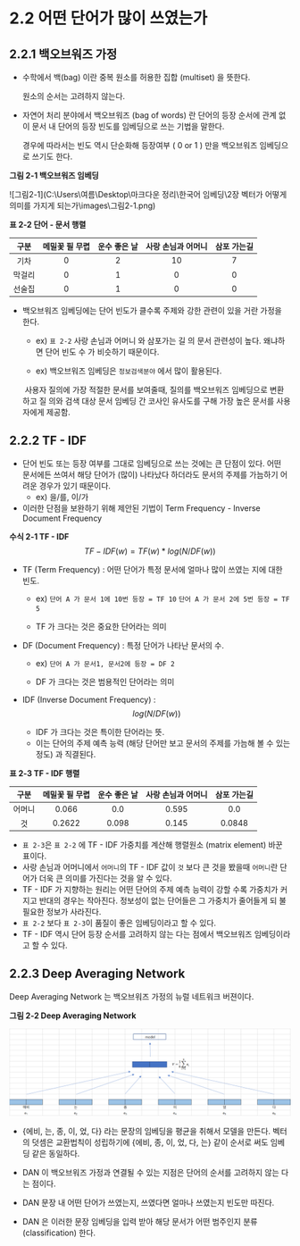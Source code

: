# 2.2 어떤 단어가 많이 쓰였는가



## 2.2.1 백오브워즈 가정



* 수학에서 백(bag) 이란 중복 원소를 허용한 집합 (multiset) 을 뜻한다. 

  원소의 순서는 고려하지 않는다.

  

* 자연어 처리 분야에서 백오브워즈 (bag of words) 란 단어의 등장 순서에 관계 없이 문서 내 단어의 등장 빈도를 임베딩으로 쓰는 기법을  말한다.

  경우에 따라서는 빈도 역시 단순화해 등장여부 ( 0 or 1 ) 만을 백오브워즈 임베딩으로 쓰기도 한다.



**그림 2-1 백오브워즈 임베딩**

![그림2-1](C:\Users\여름\Desktop\마크다운 정리\한국어 임베딩\2장 벡터가 어떻게 의미를 가지게 되는가\images\그림2-1.png)



**표 2-2 단어 - 문서 행렬**

| **구분** | **메밀꽃 필 무렵** | **운수 좋은 날** | **사랑 손님과 어머니** | **삼포 가는길** |
| :------: | :----------------: | :--------------: | :--------------------: | :-------------: |
|   기차   |         0          |        2         |           10           |        7        |
|  막걸리  |         0          |        1         |           0            |        0        |
|  선술집  |         0          |        1         |           0            |        0        |

* 백오브워즈 임베딩에는 단어 빈도가 클수록 주제와 강한 관련이 있을 거란 가정을 한다.

  * ex) `표 2-2` 사랑 손님과 어머니 와 삼포가는 길 의 문서 관련성이 높다. 왜냐하면 단어 빈도 수 가 비슷하기 때문이다.

  * ex) 백오브워즈 임베딩은 `정보검색분야` 에서 많이 활용된다.

  ​		사용자 질의에 가장 적절한 문서를 보여줄때, 질의를  백오브워즈 임베딩으로 변환하고 질		의와 검색 대상 문서 임베딩 간 코사인 유사도를 구해 가장 높은 문서를 사용자에게 제공함.



## 2.2.2 TF - IDF



* 단어 빈도 또는 등장 여부를 그대로 임베딩으로 쓰는 것에는 큰 단점이 있다. 어떤 문서에든 쓰여서 해당 단어가 (많이) 나타났다 하더라도 문서의 주제를 가늠하기 어려운 경우가 있기 때문이다.
  * ex) 을/를, 이/가
* 이러한 단점을 보완하기 위해 제안된 기법이 Term Frequency - Inverse Document Frequency



**수식 2-1 TF - IDF**
$$
TF-IDF(w)=TF(w) * log(N/DF(w))
$$

* TF (Term Frequency) : 어떤 단어가 특정 문서에 얼마나 많이 쓰였는 지에 대한 빈도.

  * ex) `단어 A 가 문서 1에 10번 등장 = TF 10`	`단어 A 가 문서 2에 5번 등장 = TF 5`

  * TF 가 크다는 것은 중요한 단어라는 의미

    

* DF (Document Frequency) : 특정 단어가 나타난 문서의 수.

  * ex) `단어 A 가 문서1, 문서2에 등장 = DF 2`

  * DF 가 크다는 것은 범용적인 단어라는 의미

    

* IDF (Inverse Document Frequency) : 
  $$
  log(N/DF(w))
  $$

  * IDF 가 크다는 것은 특이한 단어라는 뜻.
  * 이는 단어의 주제 예측 능력 (해당 단어만 보고 문서의 주제를 가늠해 볼 수 있는 정도) 과 직결된다.



**표 2-3 TF - IDF 행렬**

| **구분** | **메밀꽃 필 무렵** | **운수 좋은 날** | **사랑 손님과 어머니** | **삼포 가는길** |
| :------: | :----------------: | :--------------: | :--------------------: | :-------------: |
|  어머니  |       0.066        |       0.0        |         0.595          |       0.0       |
|    것    |       0.2622       |      0.098       |         0.145          |     0.0848      |

* `표 2-3`은 `표 2-2` 에 TF - IDF 가중치를 계산해 행렬원소 (matrix element) 바꾼 표이다.
* 사랑 손님과 어머니에서 `어머니`의 TF - IDF 값이 `것` 보다 큰 것을 봤을때 `어머니`란 단어가 더욱 큰 의미를 가진다는 것을 알 수 있다.
* TF - IDF 가 지향하는 원리는 어떤 단어의 주제 예측 능력이 강할 수록 가중치가 커지고 반대의 경우는 작아진다. 정보성이 없는 단어들은 그 가중치가 줄어들게 되 불필요한 정보가 사라진다.
* `표 2-2` 보다 `표 2-3`이 품질이 좋은 임베딩이라고 할 수 있다.
* TF - IDF 역시 단어 등장 순서를 고려하지 않는 다는 점에서 백오브워즈 임베딩이라고 할 수 있다.



## 2.2.3 Deep Averaging Network



Deep Averaging Network 는 백오브워즈 가정의 뉴럴 네트워크 버젼이다.



**그림 2-2 Deep Averaging Network**

![그림2-2](images/그림2-2.png)

* {에비, 는,  종, 이, 었, 다} 라는 문장의 임베딩을 평균을 취해서 모델을 만든다. 벡터의 덧셈은 교환법칙이 성립하기에 {에비, 종, 이, 었, 다, 는} 같이 순서로 써도 임베딩 같은 동일하다.

* DAN 이 백오브워즈 가정과 연결될 수 있는 지점은 단어의 순서를 고려하지 않는 다는 점이다.

* DAN 문장 내 어떤 단어가 쓰였는지, 쓰였다면 얼마나 쓰였는지 빈도만 따진다.

* DAN 은 이러한 문장 임베딩을 입력 받아 해당 문서가 어떤 범주인지 분류 (classification) 한다.

  